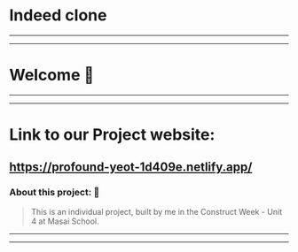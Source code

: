 # Indeed clone
---

---
# Welcome :wave:
---
---
# Link to our Project website:

https://profound-yeot-1d409e.netlify.app/
---

### About this project: :raised_hands:

> This is an individual project, built by me in the Construct Week - Unit 4 at Masai School.

---








---

